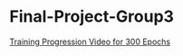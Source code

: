 # Final-Project-Group3

[Training Progression Video for 300 Epochs](https://drive.google.com/file/d/1PylD3vv0rebz-yizGfe6rNLCY2ENU2AP/view?usp=share_link)
